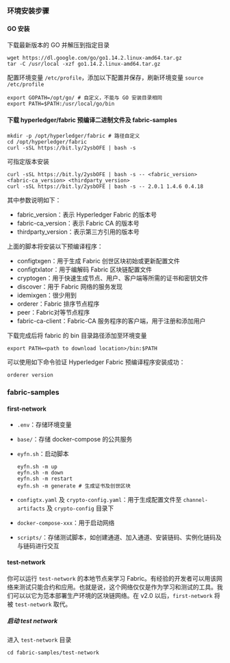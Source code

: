 ### 环境安装步骤

#### GO 安装

下载最新版本的 GO 并解压到指定目录

```shell 
wget https://dl.google.com/go/go1.14.2.linux-amd64.tar.gz
tar -C /usr/local -xzf go1.14.2.linux-amd64.tar.gz
```

配置环境变量 `/etc/profile`，添加以下配置并保存，刷新环境变量 `source /etc/profile`

```shell 
export GOPATH=/opt/go/ # 自定义，不能与 GO 安装目录相同
export PATH=$PATH:/usr/local/go/bin
```

#### 下载 hyperledger/fabric 预编译二进制文件及 fabric-samples

```shell 
mkdir -p /opt/hyperledger/fabric # 路径自定义
cd /opt/hyperledger/fabric
curl -sSL https://bit.ly/2ysbOFE | bash -s
```

可指定版本安装

```shell
curl -sSL https://bit.ly/2ysbOFE | bash -s -- <fabric_version> <fabric-ca_version> <thirdparty_version>
curl -sSL https://bit.ly/2ysbOFE | bash -s -- 2.0.1 1.4.6 0.4.18
```

其中参数说明如下：

- fabric_version：表示 Hyperledger Fabric 的版本号
- fabric-ca_version：表示 Fabric CA 的版本号
- thirdparty_version：表示第三方引用的版本号

上面的脚本将安装以下预编译程序：

- configtxgen：用于生成 Fabric 创世区块初始或更新配置文件
- configtxlator：用于编解码 Fabric 区块链配置文件
- cryptogen：用于快速生成节点、用户、客户端等所需的证书和密钥文件
- discover：用于 Fabric 网络的服务发现
- idemixgen：很少用到
- orderer：Fabric 排序节点程序
- peer：Fabric对等节点程序
- fabric-ca-client：Fabric-CA 服务程序的客户端，用于注册和添加用户

下载完成后将 fabric 的 bin 目录路径添加至环境变量

```shell
export PATH=<path to download location>/bin:$PATH
```

可以使用如下命令验证 Hyperledger Fabric 预编译程序安装成功：

```
orderer version
```

### fabric-samples

#### first-network

* `.env`：存储环境变量

* `base/`：存储 docker-compose 的公共服务

* `eyfn.sh`：启动脚本

  ```shell 
  eyfn.sh -m up
  eyfn.sh -m down
  eyfn.sh -m restart
  eyfn.sh -m generate # 生成证书及创世区块
  ```

* `configtx.yaml` 及 `crypto-config.yaml`：用于生成配置文件至 `channel-artifacts` 及 `crypto-config` 目录下

* `docker-compose-xxx`：用于启动网络
* `scripts/`：存储测试脚本，如创建通道、加入通道、安装链码、实例化链码及与链码进行交互

#### test-network

你可以运行 `test-network` 的本地节点来学习 Fabric。有经验的开发者可以用该网络来测试只能合约和应用。也就是说，这个网络仅仅是作为学习和测试的工具。我们可以以它为范本部署生产环境的区块链网络。在 v2.0 以后，`first-network` 将被 `test-network` 取代。

##### 启动 test network

进入 `test-network` 目录

```shell
cd fabric-samples/test-network
```